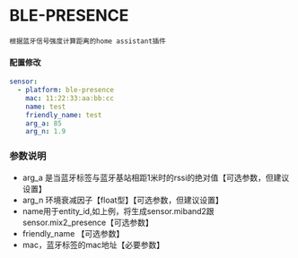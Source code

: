# BLE-PRESENCE
`根据蓝牙信号强度计算距离的home assistant插件`

#### 配置修改

```yaml
sensor:
  - platform: ble-presence
    mac: 11:22:33:aa:bb:cc
    name: test
    friendly_name: test
    arg_a: 85
    arg_n: 1.9
```

### 参数说明

* arg_a 是当蓝牙标签与蓝牙基站相距1米时的rssi的绝对值【可选参数，但建议设置】
* arg_n 环境衰减因子【float型】【可选参数，但建议设置】
* name用于entity_id,如上例，将生成sensor.miband2跟sensor.mix2_presence【可选参数】
* friendly_name 【可选参数】
* mac，蓝牙标签的mac地址【必要参数】